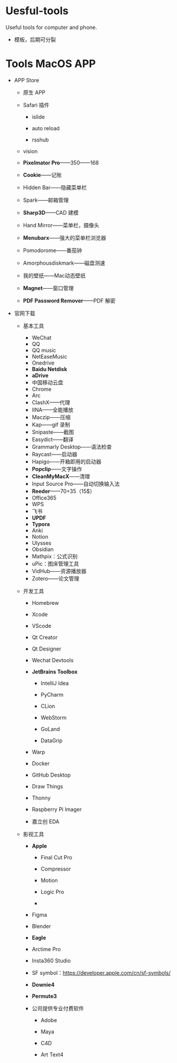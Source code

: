 # Uesful-tools
 Useful tools for computer and phone.



- 模板，后期可分裂



# Tools MacOS APP

- APP Store

    - 原生 APP
    - Safari 插件
    
        - islide
    
        - auto reload
    
        - rsshub
    - vision
    - **Pixelmator Pro**——350——168
    - **Cookie**——记账
    - Hidden Bar——隐藏菜单栏
    - Spark——邮箱管理
    - **Sharp3D**——CAD 建模
    - Hand Mirror——菜单栏，摄像头
    - **Menubarx**——强大的菜单栏浏览器
    - Pomodorome——番茄钟
    - Amorphousdiskmark——磁盘测速
    - 我的壁纸——Mac动态壁纸
    - **Magnet**——窗口管理
    - **PDF Password Remover**——PDF 解密
- 官网下载

    - 基本工具

        - WeChat
        - QQ
        - QQ music
        - NetEaseMusic
        - Onedrive
        - **Baidu Netdisk**
        - **aDrive**
        - 中国移动云盘
        - Chrome
        - Arc
        - ClashX——代理
        - IINA——全能播放
        - Maczip——压缩
        - Kap——gif 录制
        - Snipaste——截图
        - Easydict——翻译
        - Grammarly Desktop——语法检查
        - Raycast——启动器
        - Hapigo——开箱即用的启动器
        - **Popclip**——文字操作
        - **CleanMyMacX**——清理
        - Input Source Pro——自动切换输入法
        - **Reeder**——70+35（15$）
        - Office365
        - WPS
        - 飞书
        - **UPDF**
        - **Typora**
        - Anki
        - Notion
        - Ulysses
        - Obsidian
        - Mathpix：公式识别
        - uPic：图床管理工具
        - VidHub——资源播放器
        - Zotero——论文管理
    - 开发工具
        - Homebrew
    
        - Xcode
    
        - VScode
    
        - Qt Creator
    
        - Qt Designer
    
        - Wechat Devtools
    
        - **JetBrains Toolbox**
            - IntelliJ Idea
            
            - PyCharm
            
            - CLion
            
            - WebStorm
            
            - GoLand
            
            - DataGrip
            
        - Warp
        
        - Docker
        
        - GitHub Desktop
        
        - Draw Things
        
        - Thonny
        
        - Raspberry Pi lmager
        
        - 嘉立创 EDA
    - 影视工具
    
        - **Apple**
    
            - Final Cut Pro
    
            - Compressor
    
            - Motion
    
            - Logic Pro
    
            - 
    
        - Figma
    
        - Blender
    
        - **Eagle**
    
        - Arctime Pro
    
        - Insta360 Studio
    
        - SF symbol：https://developer.apple.com/cn/sf-symbols/
    
        - **Downie4**
    
        - **Permute3**
    
        - 公司提供专业付费软件
    
            - Adobe
    
            - Maya
    
            - C4D
    
            - Art Text4























